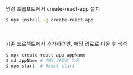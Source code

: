 명령 프롬프트에서 create-react-app 설치

~~~ bash
$ npm install -g create-react-app
~~~
<br>

기존 프로젝트에서 추가하려면, 해당 경로로 이동 후 생성
~~~ bash
$ npx create-react-app appName
$ cd appName # 해당 경로로 이동
$ npm start  # React start
~~~